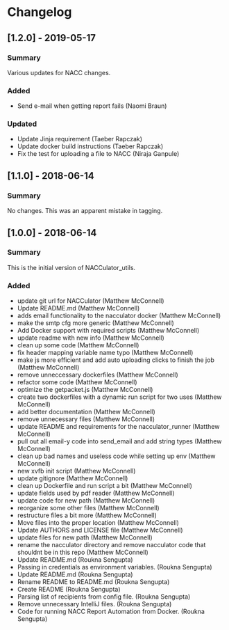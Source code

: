 Changelog
=========

## [1.2.0] - 2019-05-17
### Summary
  Various updates for NACC changes.

### Added
 * Send e-mail when getting report fails (Naomi Braun)

### Updated
 * Update Jinja requirement (Taeber Rapczak)
 * Update docker build instructions (Taeber Rapczak)
 * Fix the test for uploading a file to NACC (Niraja Ganpule)


## [1.1.0] - 2018-06-14
### Summary
  No changes. This was an apparent mistake in tagging.


## [1.0.0] - 2018-06-14
### Summary
  This is the initial version of NACCulator_utils.
### Added
 * update git url for NACCulator (Matthew McConnell)
 * Update README.md (Matthew McConnell)
 * adds email functionality to the nacculator docker (Matthew McConnell)
 * make the smtp cfg more generic (Matthew McConnell)
 * Add Docker support with required scripts (Matthew McConnell)
 * update readme with new info (Matthew McConnell)
 * clean up some code (Matthew McConnell)
 * fix header mapping variable name typo (Matthew McConnell)
 * make js more efficient and add auto uploading clicks to finish the job (Matthew McConnell)
 * remove unneccessary dockerfiles (Matthew McConnell)
 * refactor some code (Matthew McConnell)
 * optimize the getpacket.js (Matthew McConnell)
 * create two dockerfiles with a dynamic run script for two uses (Matthew McConnell)
 * add better documentation (Matthew McConnell)
 * remove unnecessary files (Matthew McConnell)
 * update README and requirements for the nacculator_runner (Matthew McConnell)
 * pull out all email-y code into send_email and add string types (Matthew McConnell)
 * clean up bad names and useless code while setting up env (Matthew McConnell)
 * new xvfb init script (Matthew McConnell)
 * update gitignore (Matthew McConnell)
 * clean up Dockerfile and run script a bit (Matthew McConnell)
 * update fields used by pdf reader (Matthew McConnell)
 * update code for new path (Matthew McConnell)
 * reorganize some other files (Matthew McConnell)
 * restructure files a bit more (Matthew McConnell)
 * Move files into the proper location (Matthew McConnell)
 * Update AUTHORS and LICENSE file (Matthew McConnell)
 * update files for new path (Matthew McConnell)
 * rename the nacculator directory and remove nacculator code that shouldnt be in this repo (Matthew McConnell)
 * Update README.md (Roukna Sengupta)
 * Passing in credentials as environment variables. (Roukna Sengupta)
 * Update README.md (Roukna Sengupta)
 * Rename README to README.md (Roukna Sengupta)
 * Create README (Roukna Sengupta)
 * Parsing list of recipients from config file. (Roukna Sengupta)
 * Remove unnecessary IntelliJ files. (Roukna Sengupta)
 * Code for running NACC Report Automation from Docker. (Roukna Sengupta)
